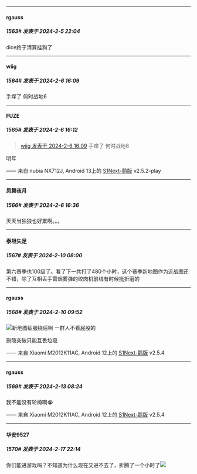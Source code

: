 *****

####  rgauss  
##### 1563#       发表于 2024-2-5 22:04

dice终于清算挂狗了


*****

####  wiig  
##### 1564#       发表于 2024-2-6 16:09

手痒了 何时战地6

*****

####  FUZE  
##### 1565#       发表于 2024-2-6 16:12

<blockquote><a href="httphttps://bbs.saraba1st.com/2b/forum.php?mod=redirect&amp;goto=findpost&amp;pid=63898661&amp;ptid=1983526" target="_blank">wiig 发表于 2024-2-6 16:09</a>
手痒了 何时战地6</blockquote>
明年

—— 来自 nubia NX712J, Android 13上的 [S1Next-鹅版](https://github.com/ykrank/S1-Next/releases) v2.5.2-play


*****

####  凤舞夜月  
##### 1566#       发表于 2024-2-6 16:36

天天当独狼也好累啊。。。

*****

####  泰坦失足  
##### 1567#       发表于 2024-2-10 08:00

第六赛季也100级了。看了下一共打了480个小时，这个赛季新地图作为近战图还不错，除了互相丢手雷烟雾弹的绞肉机前线有时候挺折磨的


*****

####  rgauss  
##### 1568#       发表于 2024-2-10 09:52

<img src="https://static.saraba1st.com/image/smiley/face2017/020.png" referrerpolicy="no-referrer">新地图征服绕后啊 一群人不看屁股的

删隐突破只能互丢垃圾

—— 来自 Xiaomi M2012K11AC, Android 12上的 [S1Next-鹅版](https://github.com/ykrank/S1-Next/releases) v2.5.4

*****

####  rgauss  
##### 1569#       发表于 2024-2-13 08:24

我不能没有轮椅啊😭

—— 来自 Xiaomi M2012K11AC, Android 12上的 [S1Next-鹅版](https://github.com/ykrank/S1-Next/releases) v2.5.4

*****

####  华安9527  
##### 1570#       发表于 2024-2-17 22:14

你们能进游戏吗？不知道为什么现在又进不去了，折腾了一个小时了<img src="https://static.saraba1st.com/image/smiley/face2017/143.png" referrerpolicy="no-referrer">

